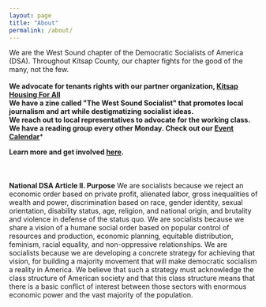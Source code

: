 ```yaml
---
layout: page
title: "About"
permalink: /about/
---
```


We are the West Sound chapter of the Democratic Socialists of America (DSA). Throughout Kitsap County, our chapter fights for the good of the many, not the few. <br>
<br>
  **We advocate for tenants rights with our partner organization, [Kitsap Housing For All](https://www.kitsaphousing4all.org/)<br>
  We have a zine called "The West Sound Socialist" that promotes local journalism and art while destigmatizing socialist ideas.<br>
  We reach out to local representatives to advocate for the working class. <br>
  We have a reading group every other Monday. Check out our [Event Calendar](../calendar)*** <br>
 
**Learn more and get involved [here](../get-involved/).**
<br>
<br>
<br>
<br>
**National DSA Article II. Purpose**
We are socialists because we reject an economic order based on private profit, alienated labor, gross inequalities of wealth and power, discrimination based on race, gender identity, sexual orientation, disability status, age, religion, and national origin, and brutality and violence in defense of the status quo. We are socialists because we share a vision of a humane social order based on popular control of resources and production, economic planning, equitable distribution, feminism, racial equality, and non-oppressive relationships. We are socialists because we are developing a concrete strategy for achieving that vision, for building a majority movement that will make democratic socialism a reality in America. We believe that such a strategy must acknowledge the class structure of American society and that this class structure means that there is a basic conflict of interest between those sectors with enormous economic power and the vast majority of the population.



